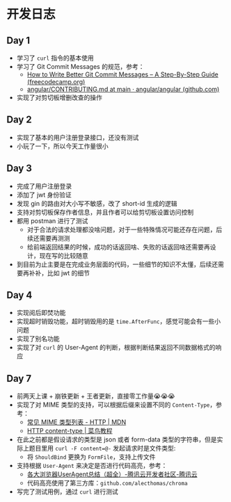# 开发日志

## Day 1

- 学习了 `curl` 指令的基本使用
- 学习了 Git Commit Messages 的规范，参考：
  - [How to Write Better Git Commit Messages – A Step-By-Step Guide (freecodecamp.org)](https://www.freecodecamp.org/news/how-to-write-better-git-commit-messages/)
  - [angular/CONTRIBUTING.md at main · angular/angular (github.com)](https://github.com/angular/angular/blob/main/CONTRIBUTING.md#-commit-message-format)
- 实现了对剪切板增删改查的操作

## Day 2

- 实现了基本的用户注册登录接口，还没有测试
- 小玩了一下，所以今天工作量很小

## Day 3

- 完成了用户注册登录
- 添加了 jwt 身份验证
- 发现 gin 的路由对大小写不敏感，改了 short-id 生成的逻辑
- 支持对剪切板保存作者信息，并且作者可以给剪切板设置访问控制
- 都用 postman 进行了测试
  - 对于合法的请求处理都没啥问题，对于一些特殊情况可能还存在问题，后续还需要再测测
  - 给前端返回结果的时候，成功的话返回啥、失败的话返回啥还需要再设计，现在写的比较随意
- 到目前为止主要是在完成业务层面的代码，一些细节的知识不太懂，后续还需要再补补，比如 jwt 的细节

## Day 4

- 实现阅后即焚功能
- 实现超时销毁功能，超时销毁用的是 `time.AfterFunc`，感觉可能会有一些小问题
- 实现了别名功能
- 实现了对 `curl` 的 User-Agent 的判断，根据判断结果返回不同数据格式的响应

## Day 7

- 前两天上课 + 崩铁更新 + 王者更新，直接零工作量😭😭😭
- 实现了对 MIME 类型的支持，可以根据后缀来设置不同的 `Content-Type`，参考：
  - [常见 MIME 类型列表 - HTTP | MDN](https://developer.mozilla.org/zh-CN/docs/Web/HTTP/Basics_of_HTTP/MIME_types/Common_types)
  - [HTTP content-type | 菜鸟教程](https://www.runoob.com/http/http-content-type.html)
- 在此之前都是假设请求的类型是 json 或者 form-data 类型的字符串，但是实际上题目里用 `curl -F content=@-` 发起请求时是文件类型:
  - 将 `ShouldBind` 更换为 `FormFile`，支持上传文件
- 支持根据 `User-Agent` 来决定是否进行代码高亮，参考：
  - [各大浏览器UserAgent总结（超全）-腾讯云开发者社区-腾讯云](https://cloud.tencent.com/developer/article/1758440)
  - 代码高亮使用了第三方库：`github.com/alecthomas/chroma`
- 写完了测试用例，通过 `curl` 进行测试
